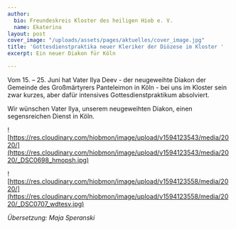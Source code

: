 ```yaml
---
author:
  bio: Freundeskreis Kloster des heiligen Hiob e. V.
  name: Ekaterina
layout: post
cover_image: "/uploads/assets/pages/aktuelles/cover_image.jpg"
title: 'Gottesdienstpraktika neuer Kleriker der Diözese im Kloster '
excerpt: Ein neuer Diakon für Köln

---
```

Vom 15. – 25. Juni hat Vater Ilya Deev - der neugeweihte Diakon der Gemeinde des Großmärtyrers Panteleimon in Köln - bei uns im Kloster sein zwar kurzes, aber dafür intensives Gottesdienstpraktikum absolviert.

Wir wünschen Vater Ilya, unserem neugeweihten Diakon, einen segensreichen Dienst in Köln.

![https://res.cloudinary.com/hiobmon/image/upload/v1594123543/media/2020/](https://res.cloudinary.com/hiobmon/image/upload/v1594123543/media/2020/_DSC0698_hmopsh.jpg)

![https://res.cloudinary.com/hiobmon/image/upload/v1594123558/media/2020/](https://res.cloudinary.com/hiobmon/image/upload/v1594123558/media/2020/_DSC0707_wdtesv.jpg)

_Übersetzung: Maja Speranski_ 